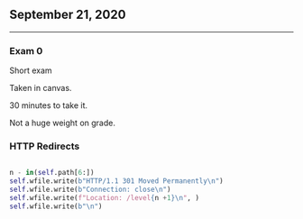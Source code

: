## September 21, 2020

---

### Exam 0

Short exam

Taken in canvas.

30 minutes to take it.

Not a huge weight on grade.

### HTTP Redirects

```python

n - in(self.path[6:])
self.wfile.write(b"HTTP/1.1 301 Moved Permanently\n")
self.wfile.write(b"Connection: close\n")
self.wfile.write(f"Location: /level{n +1}\n", )
self.wfile.write(b"\n")

```
